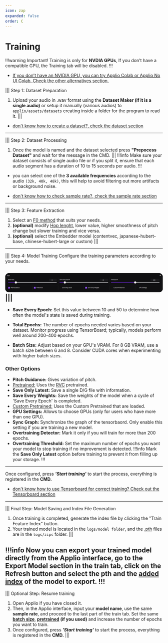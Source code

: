 ```yaml
---
icon: zap
expanded: false
order: C
---
```



# Training

!!!warning Important!
Training is only for **NVDIA GPUs**, If you don’t have a compatible GPU, the Training tab will be disabled.
!!!

- [If you don’t have an NVIDIA GPU, you can try Applio Colab or Applio No UI Colab. Check the other alternatives section.](/get-started/Alternatives.md)

||| Step 1: Dataset Preparation
1. Upload your audio in .wav format using the **Dataset Maker (if it is a single audio)** or setup it manually (various audios) to `applio/assets/datasets` creating inside a folder for the program to read it.
|||
- [don't know how to create a dataset?, check the dataset section](/guides/Datasets/Create-Datasets.md)

---
||| Step 2: Dataset Processing
1. Once the model is named and the dataset selected press **"Prepocess Dataset"** and wait for the message in the CMD.
|||
!!!info Make sure your dataset consists of single audio file or if you split it, ensure that each audio segment has a duration of 10 to 15 seconds per audio.
!!!

- you can select one of the **3 available frequencies** according to the audio `(32k, 40k, 48k)`, this will help to avoid filtering out more artifacts or background noise.

- [don't know how to check sample rate?, check the sample rate section](/guides/Datasets/Sample-Rate.md)

--- 
||| Step 3: Feature Extraction
1. Select an [F0 method](https://docs.applio.org/faq/rvc/#f0-extraction-methods) that suits your needs.
2. **(optional)** modify [Hop lenght](https://docs.applio.org/get-started/inferencing/#advanced-settings), lower value, higher smoothness of pitch change but slower training and vice versa.
3. **(optional)** select the Embedder model (contentvec, japanese-hubert-base, chinese-hubert-large or custom)
|||

---
||| Step 4: Model Training
Configure the training parameters according to your needs.

 ![](/assets/Training-Example.png)
|||
---
- **Save Every Epoch:** Set this value between 10 and 50 to determine how often the model's state is saved during training.

- **Total Epochs:** The number of epochs needed varies based on your dataset. Monitor progress using TensorBoard; typically, models perform well around 200-400 epochs.

-  **Batch Size:** Adjust based on your GPU's VRAM. For 8 GB VRAM, use a batch size between 6 and 8. Consider CUDA cores when experimenting with higher batch sizes.

### Other Options

- **Pitch Guidance:** Gives variation of pitch.
- [Pretrained:](https://docs.applio.org/faq/rvc/#pretrained) Uses the [RVC](https://docs.applio.org/faq/rvc/#what-is-rvc) pretrained.
- **Save Only Latest:** Save a single D/G file with information.
- **Save Every Weights:** Save the weights of the model when a cycle of 'Save Every Epoch' is completed.
- [Custom Pretrained:](/get-started/pretrained.md) Uses the Custom Pretrained that are loaded.
- **GPU Settings:** Allows to choose GPUs (only for users who have more than one GPU).
- **Sync Graph:** Synchronize the graph of the tensorbaord. Only enable this setting if you are training a new model.
- **Overtraining Detector:** Mark it only if you will train for more than 200 epochs.
- **Overtraining Threshold:** Set the maximum number of epochs you want your model to stop training if no improvement is detected.
!!!info Mark the **Save Only Latest** option before training to prevent it from filling up your storage.
!!! 
---
Once configured, press **_'Start training'_** to start the process, everything is registered in the **CMD.**

- [don't know how to use Tensorboard for correct training? Check out the Tensorboard section](/get-started/tensorboard.md)
---
||| Final Step: Model Saving and Index File Generation
1. Once training is completed, generate the index file by clicking the "Train Feature Index" button.
2. Your trained model is located in the `logs/model folder`, and the [.pth](https://docs.applio.org/faq/rvc/#pth) files are in the `logs/zips` folder.
|||

!!!info
Now you can export your trained model directly from the Applio interface, go to the **Export Model** section in the **train** tab, click on the **Refresh** button and select the **pth and the [added index](https://docs.applio.org/faq/rvc/#added-index)** of the model to export.
!!!
---

||| Optional Step: Resume training
1. Open Applio if you have closed it.
2. Then, in the Applio interface, input your **model name**, use the same **sample rate**, and proceed to the last part of the train tab. Set the same **[batch size](https://docs.applio.org/faq/rvc/#batch-size)**, **[pretrained](https://docs.applio.org/get-started/pretrained/#how-to-use-pretraineds) (if you used)** and increase the number of epochs you want to train.
3. Once configured, press **_'Start training'_** to start the process, everything is registered in the **CMD.**
|||